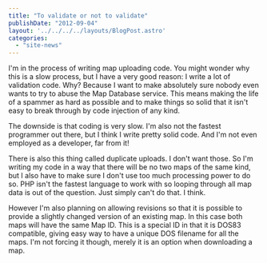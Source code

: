```yaml
---
title: "To validate or not to validate"
publishDate: "2012-09-04"
layout: '../../../../layouts/BlogPost.astro'
categories: 
  - "site-news"
---
```


I'm in the process of writing map uploading code. You might wonder why this is a slow process, but I have a very good reason: I write a lot of validation code. Why? Because I want to make absolutely sure nobody even wants to try to abuse the Map Database service. This means making the life of a spammer as hard as possible and to make things so solid that it isn't easy to break through by code injection of any kind.

The downside is that coding is very slow. I'm also not the fastest programmer out there, but I think I write pretty solid code. And I'm not even employed as a developer, far from it!

There is also this thing called duplicate uploads. I don't want those. So I'm writing my code in a way that there will be no two maps of the same kind, but I also have to make sure I don't use too much processing power to do so. PHP isn't the fastest language to work with so looping through all map data is out of the question. Just simply can't do that. I think.

However I'm also planning on allowing revisions so that it is possible to provide a slightly changed version of an existing map. In this case both maps will have the same Map ID. This is a special ID in that it is DOS83 compatible, giving easy way to have a unique DOS filename for all the maps. I'm not forcing it though, merely it is an option when downloading a map.
